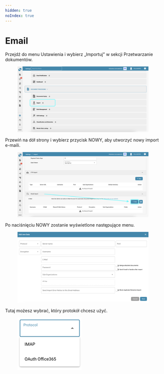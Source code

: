 ```yaml
---
hidden: true
noIndex: true
---
```


# Email

Przejdź do menu Ustawienia i wybierz „Importuj” w sekcji Przetwarzanie dokumentów.

<figure><img src="../../../../.gitbook/assets/email1.png" alt=""><figcaption></figcaption></figure>

Przewiń na dół strony i wybierz przycisk NOWY, aby utworzyć nowy import e-maili.

<figure><img src="../../../../.gitbook/assets/email2.png" alt=""><figcaption></figcaption></figure>

Po naciśnięciu NOWY zostanie wyświetlone następujące menu.

<figure><img src="../../../../.gitbook/assets/email3.png" alt=""><figcaption></figcaption></figure>

Tutaj możesz wybrać, który protokół chcesz użyć.

<figure><img src="../../../../.gitbook/assets/email4.png" alt="" width="207"><figcaption></figcaption></figure>

